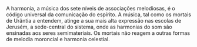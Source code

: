 ﻿A harmonia, a música dos sete níveis de associações melodiosas, é o código universal da comunicação do espírito. A música, tal como os mortais de Urântia a entendem, atinge a sua mais alta expressão nas escolas de Jerusém, a sede-central do sistema, onde as harmonias do som são ensinadas aos seres semimateriais. Os mortais não reagem a outras formas de melodia moroncial e harmonia celestial.